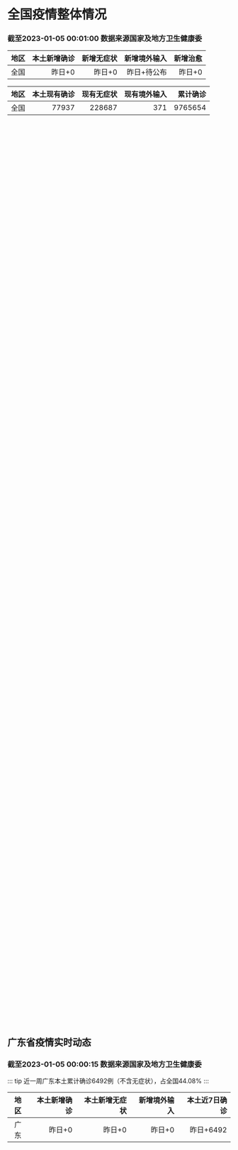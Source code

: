 
# 全国疫情整体情况
### 截至2023-01-05 00:01:00 数据来源国家及地方卫生健康委

|地区|本土新增确诊|新增无症状|新增境外输入|新增治愈|
|:--:|---:|---:|---:|---:|
|全国|昨日+0|昨日+0|昨日+待公布|昨日+0|

|地区|本土现有确诊|现有无症状|现有境外输入|累计确诊|
|:--:|---:|---:|---:|---:|
|全国|77937|228687|371|9765654|

<ChinaMap :dataList="dataList" :title="title"/>

<div id="chinaDayModify" style="width:100%;height:500px;margin-bottom:10px;"></div>
<div id="chinaAddHistoryData" style="width:100%;height:500px;margin-bottom:10px;"></div>
<div id="chinaNowHistoryData" style="width:100%;height:500px;margin-bottom:10px;"></div>
<div id="chinaTotalHistoryData" style="width:100%;height:500px;margin-bottom:10px;"></div>


## 广东省疫情实时动态
### 截至2023-01-05 00:00:15 数据来源国家及地方卫生健康委

::: tip 近一周广东本土累计确诊6492例（不含无症状），占全国44.08%
:::

|地区|本土新增确诊|本土新增无症状|新增境外输入|本土近7日确诊|
|:--:|---:|---:|---:|---:|
|广东|昨日+0|昨日+0|昨日+0|昨日+6492|

<div id="guangdongModify" style="width:100%;height:500px;margin-bottom:10px;"></div>
<div id="guangdongTotalHistory" style="width:100%;height:500px;margin-bottom:10px;"></div>
<div id="guangzhouModifyHistory" style="width:100%;height:500px;margin-bottom:10px;"></div>


<script>
import * as echarts from 'echarts'
export default {
  data(){
    return {
      title: '新增本土确诊',
      dataList: [{name: '台湾', value: 0, addList: []},{name: '香港', value: 0, addList: []},{name: '广东', value: 0, addList: []},{name: '湖北', value: 0, addList: []},{name: '上海', value: 0, addList: []},{name: '吉林', value: 0, addList: []},{name: '四川', value: 0, addList: []},{name: '重庆', value: 0, addList: []},{name: '福建', value: 0, addList: []},{name: '海南', value: 0, addList: []},{name: '河南', value: 0, addList: []},{name: '北京', value: 0, addList: []},{name: '内蒙古', value: 0, addList: []},{name: '云南', value: 0, addList: []},{name: '浙江', value: 0, addList: []},{name: '陕西', value: 0, addList: []},{name: '黑龙江', value: 0, addList: []},{name: '山西', value: 0, addList: []},{name: '山东', value: 0, addList: []},{name: '湖南', value: 0, addList: []},{name: '江苏', value: 0, addList: []},{name: '广西', value: 0, addList: []},{name: '天津', value: 0, addList: []},{name: '辽宁', value: 0, addList: []},{name: '河北', value: 0, addList: []},{name: '澳门', value: 0, addList: []},{name: '新疆', value: 0, addList: []},{name: '江西', value: 0, addList: []},{name: '贵州', value: 0, addList: []},{name: '安徽', value: 0, addList: []},{name: '甘肃', value: 0, addList: []},{name: '西藏', value: 0, addList: []},{name: '青海', value: 0, addList: []},{name: '宁夏', value: 0, addList: []},{name: '南海诸岛', value: 0, addList: []}]
    }
  },
  mounted () {
    const themeObj = {"color":["#2ec7c9","#b6a2de","#5ab1ef","#ffb980","#d87a80","#8d98b3","#e5cf0d","#97b552","#95706d","#dc69aa","#07a2a4","#9a7fd1","#588dd5","#f5994e","#c05050","#59678c","#c9ab00","#7eb00a","#6f5553","#c14089"],"backgroundColor":"rgba(0,0,0,0)","textStyle":{},"title":{"textStyle":{"color":"#008acd"},"subtextStyle":{"color":"#aaaaaa"}},"line":{"itemStyle":{"borderWidth":1},"lineStyle":{"width":2},"symbolSize":3,"symbol":"emptyCircle","smooth":true},"radar":{"itemStyle":{"borderWidth":1},"lineStyle":{"width":2},"symbolSize":3,"symbol":"emptyCircle","smooth":true},"bar":{"itemStyle":{"barBorderWidth":0,"barBorderColor":"#ccc"}},"pie":{"itemStyle":{"borderWidth":0,"borderColor":"#ccc"}},"scatter":{"itemStyle":{"borderWidth":0,"borderColor":"#ccc"}},"boxplot":{"itemStyle":{"borderWidth":0,"borderColor":"#ccc"}},"parallel":{"itemStyle":{"borderWidth":0,"borderColor":"#ccc"}},"sankey":{"itemStyle":{"borderWidth":0,"borderColor":"#ccc"}},"funnel":{"itemStyle":{"borderWidth":0,"borderColor":"#ccc"}},"gauge":{"itemStyle":{"borderWidth":0,"borderColor":"#ccc"}},"candlestick":{"itemStyle":{"color":"#d87a80","color0":"#2ec7c9","borderColor":"#d87a80","borderColor0":"#2ec7c9","borderWidth":1}},"graph":{"itemStyle":{"borderWidth":0,"borderColor":"#ccc"},"lineStyle":{"width":1,"color":"#aaaaaa"},"symbolSize":3,"symbol":"emptyCircle","smooth":true,"color":["#2ec7c9","#b6a2de","#5ab1ef","#ffb980","#d87a80","#8d98b3","#e5cf0d","#97b552","#95706d","#dc69aa","#07a2a4","#9a7fd1","#588dd5","#f5994e","#c05050","#59678c","#c9ab00","#7eb00a","#6f5553","#c14089"],"label":{"color":"#eeeeee"}},"map":{"itemStyle":{"areaColor":"#dddddd","borderColor":"#eeeeee","borderWidth":0.5},"label":{"color":"#d87a80"},"emphasis":{"itemStyle":{"areaColor":"rgba(254,153,78,1)","borderColor":"#444","borderWidth":1},"label":{"color":"rgb(100,0,0)"}}},"geo":{"itemStyle":{"areaColor":"#dddddd","borderColor":"#eeeeee","borderWidth":0.5},"label":{"color":"#d87a80"},"emphasis":{"itemStyle":{"areaColor":"rgba(254,153,78,1)","borderColor":"#444","borderWidth":1},"label":{"color":"rgb(100,0,0)"}}},"categoryAxis":{"axisLine":{"show":true,"lineStyle":{"color":"#008acd"}},"axisTick":{"show":true,"lineStyle":{"color":"#333"}},"axisLabel":{"show":true,"color":"#333"},"splitLine":{"show":false,"lineStyle":{"color":["#eee"]}},"splitArea":{"show":false,"areaStyle":{"color":["rgba(250,250,250,0.3)","rgba(200,200,200,0.3)"]}}},"valueAxis":{"axisLine":{"show":true,"lineStyle":{"color":"#008acd"}},"axisTick":{"show":true,"lineStyle":{"color":"#333"}},"axisLabel":{"show":true,"color":"#333"},"splitLine":{"show":true,"lineStyle":{"color":["#eee"]}},"splitArea":{"show":true,"areaStyle":{"color":["rgba(250,250,250,0.3)","rgba(200,200,200,0.3)"]}}},"logAxis":{"axisLine":{"show":true,"lineStyle":{"color":"#008acd"}},"axisTick":{"show":true,"lineStyle":{"color":"#333"}},"axisLabel":{"show":true,"color":"#333"},"splitLine":{"show":true,"lineStyle":{"color":["#eee"]}},"splitArea":{"show":true,"areaStyle":{"color":["rgba(250,250,250,0.3)","rgba(200,200,200,0.3)"]}}},"timeAxis":{"axisLine":{"show":true,"lineStyle":{"color":"#008acd"}},"axisTick":{"show":true,"lineStyle":{"color":"#333"}},"axisLabel":{"show":true,"color":"#333"},"splitLine":{"show":true,"lineStyle":{"color":["#eee"]}},"splitArea":{"show":false,"areaStyle":{"color":["rgba(250,250,250,0.3)","rgba(200,200,200,0.3)"]}}},"toolbox":{"iconStyle":{"borderColor":"#2ec7c9"},"emphasis":{"iconStyle":{"borderColor":"#18a4a6"}}},"legend":{"textStyle":{"color":"#333333"}},"tooltip":{"axisPointer":{"lineStyle":{"color":"#008acd","width":"1"},"crossStyle":{"color":"#008acd","width":"1"}}},"timeline":{"lineStyle":{"color":"#008acd","width":1},"itemStyle":{"color":"#008acd","borderWidth":1},"controlStyle":{"color":"#008acd","borderColor":"#008acd","borderWidth":0.5},"checkpointStyle":{"color":"#2ec7c9","borderColor":"#2ec7c9"},"label":{"color":"#008acd"},"emphasis":{"itemStyle":{"color":"#a9334c"},"controlStyle":{"color":"#008acd","borderColor":"#008acd","borderWidth":0.5},"label":{"color":"#008acd"}}},"visualMap":{"color":["#5ab1ef","#e0ffff"]},"dataZoom":{"backgroundColor":"rgba(47,69,84,0)","dataBackgroundColor":"#efefff","fillerColor":"rgba(182,162,222,0.2)","handleColor":"#008acd","handleSize":"100%","textStyle":{"color":"#333333"}},"markPoint":{"label":{"color":"#eeeeee"},"emphasis":{"label":{"color":"#eeeeee"}}}}

    echarts.registerTheme('dark', (themeObj))

    this.chartChDay = echarts.init(document.getElementById("chinaDayModify"), "dark")
,this.chartChAdd = echarts.init(document.getElementById("chinaAddHistoryData"), "dark")
,this.chartChNow = echarts.init(document.getElementById("chinaNowHistoryData"), "dark")
,this.chartChTotal = echarts.init(document.getElementById("chinaTotalHistoryData"), "dark")
,this.chartGdMod = echarts.init(document.getElementById("guangdongModify"), "dark")
,this.chartGdTotal = echarts.init(document.getElementById("guangdongTotalHistory"), "dark")
,this.chartGzMod = echarts.init(document.getElementById("guangzhouModifyHistory"), "dark")


    const option_gd_mod = {
      title: {
        text: '广东疫情新增趋势（人）'
      },
      tooltip: {
        trigger: 'axis',
        axisPointer: {
          type: 'cross',
          label: {
            backgroundColor: '#6a7985'
          }
        }
      },
      legend: {
        top: 20,
        data: [{name: '本土新增确诊',icon: 'rect'}, {name: '本土新增无症状',icon: 'rect'},{name: '新增境外输入',icon: 'rect'}]
      },
      grid: {
        left: '3%',
        right: '4%',
        bottom: '3%',
        containLabel: true
      },
      toolbox: {
        feature: {
          saveAsImage: {}
        }
      },
      xAxis: {
        type: 'category',
        boundaryGap: false,
        data: ["11.14","11.15","11.16","11.17","11.18","11.19","11.20","11.21","11.22","11.23","11.24","11.25","11.26","11.27","11.28","11.29","11.30","12.01","12.02","12.03","12.04","12.05","12.06","12.07","12.08","12.09","12.10","12.11","12.12","12.13","12.14","12.15","12.16","12.17","12.18","12.19","12.20","12.21","12.22","12.23","12.24","12.25","12.26","12.27","12.28","12.29","12.30","12.31","01.01","01.02","01.03",]
      },
      yAxis: {
        type: 'value'
      },
      series: [
        {
          name: '本土新增确诊',
          type: 'line',
          areaStyle: {},
          emphasis: {
            focus: 'series'
          },
          data: [586,564,1246,1338,1102,1157,984,781,860,1791,892,991,1386,1347,1168,1518,1599,1782,1666,1868,1686,2120,1719,1437,1391,1115,735,879,775,1044,857,1065,990,915,846,1075,1171,1325,1599,1737,1384,1182,1976,2233,2239,2400,2766,1784,1555,1829,2917,]
        },
        {
          name: '本土新增无症状',
          type: 'line',
          areaStyle: {},
          emphasis: {
            focus: 'series'
          },
          data: [5047,6215,8576,9110,8535,8381,8101,8241,7951,7505,7584,7405,7705,7761,7725,7236,6315,6010,5053,4785,4816,3421,3200,2713,1989,1819,1791,1468,1264,1817,0,0,0,0,0,0,0,0,0,0,0,0,0,0,0,0,0,0,0,0,0,]
        },
        {
          name: '新增境外输入',
          type: 'line',
          areaStyle: {},
          emphasis: {
            focus: 'series'
          },
          data: [19,24,10,20,13,21,38,35,23,19,23,25,23,24,19,11,12,16,12,14,17,15,15,14,12,10,27,21,22,5,17,17,13,17,31,36,18,47,41,6,11,5,22,82,4,18,9,31,17,18,2,]
        }
      ]
    };

    const option_gd_total = {
      title: {
        text: '广东疫情概览（人）'
      },
      tooltip: {
        trigger: 'axis',
        axisPointer: {
          type: 'cross',
          label: {
            backgroundColor: '#6a7985'
          }
        }
      },
      legend: {
        top: 20,
        data: [{name: '累计确诊',icon: 'rect'},{name: '累计治愈',icon: 'rect'}]
      },
      grid: {
        left: '3%',
        right: '4%',
        bottom: '3%',
        containLabel: true
      },
      toolbox: {
        feature: {
          saveAsImage: {}
        }
      },
      xAxis: {
        type: 'category',
        boundaryGap: false,
        data: ["11.14","11.15","11.16","11.17","11.18","11.19","11.20","11.21","11.22","11.23","11.24","11.25","11.26","11.27","11.28","11.29","11.30","12.01","12.02","12.03","12.04","12.05","12.06","12.07","12.08","12.09","12.10","12.11","12.12","12.13","12.14","12.15","12.16","12.17","12.18","12.19","12.20","12.21","12.22","12.23","12.24","12.25","12.26","12.27","12.28","12.29","12.30","12.31","01.01","01.02","01.03","01.04","01.05","01.06","01.07","01.08","01.09","01.10","01.11",]
      },
      yAxis: {
        type: 'value'
      },
      series: [
        {
          name: '累计确诊',
          type: 'line',
          areaStyle: {},
          emphasis: {
            focus: 'series'
          },
          data: [18190,18778,20034,21392,22507,23685,24707,25523,26406,28216,29131,30147,31556,32927,34114,35643,37254,38666,40344,42226,43929,46450,48187,49638,51041,52166,52928,53828,54625,55674,56548,57630,58633,59565,60442,61553,62742,64114,65754,67497,68892,70079,72077,74392,76635,79053,79053,80868,82440,84287,84287,84287,84287,84287,84287,84287,84287,84287,84287,]
        },
        {
          name: '累计治愈',
          type: 'line',
          areaStyle: {},
          emphasis: {
            focus: 'series'
          },
          data: [11470,11470,11470,11470,11470,11470,11470,11470,11470,11470,11470,11470,11470,11470,11470,22472,22472,24794,24794,24794,24794,24794,24794,24794,24794,24794,24794,24794,24794,24794,24794,24794,24794,24794,24794,24794,51366,51366,51366,51366,51366,51366,51366,51366,51366,51366,51366,51366,51366,51366,51366,51366,51366,51366,51366,51366,51366,51366,51366,]
        }
      ]
    };

    const option_gz_mod = {
      title: {
        text: '广州疫情新增趋势（人）'
      },
      tooltip: {
        trigger: 'axis',
        axisPointer: {
          type: 'cross',
          label: {
            backgroundColor: '#6a7985'
          }
        }
      },
      legend: {
        top: 20,
        data: [{name: '本土新增确诊',icon: 'rect'},{name: '本土新增无症状',icon: 'rect'}]
      },
      grid: {
        left: '3%',
        right: '4%',
        bottom: '3%',
        containLabel: true
      },
      toolbox: {
        feature: {
          saveAsImage: {}
        }
      },
      xAxis: {
        type: 'category',
        boundaryGap: false,
        data: ["1114","1115","1116","1117","1118","1119","1120","1121","1122","1123","1124","1125","1126","1127","1128","1129","1130","1201","1202","1203","1204","1205","1206","1207","1208","1209","1210","1211","1212","1213","1214","1215","1216","1217","1218","1219","1220","1221","1222","1223","1224","1225","0103",]
      },
      yAxis: {
        type: 'value'
      },
      series: [
        {
          name: '本土新增确诊',
          type: 'line',
          areaStyle: {},
          emphasis: {
            focus: 'series'
          },
          data: [552,509,1189,1241,983,1050,882,681,722,1645,734,824,1177,1129,959,1236,1313,1468,1201,1197,1044,1505,1233,1042,968,591,286,432,366,554,370,505,451,403,374,537,564,546,0,0,0,0,0,]
        },
        {
          name: '本土新增无症状',
          type: 'line',
          areaStyle: {},
          emphasis: {
            focus: 'series'
          },
          data: [4977,6138,8486,8989,8444,8234,7885,7957,7735,7192,7267,7058,7266,7166,6993,6454,5629,5185,4096,3771,3663,2262,2090,1640,1005,804,817,599,434,741,0,0,0,0,0,0,0,0,0,0,0,0,0,]
        }
      ]
    };

    const option_ch_day  = {
      series: [
        {
          type: 'treemap',
          data: [
            {
              name: '本土新增确诊昨日+0',
              value: 1,
            },
            {
              name: '新增无症状昨日+0',
              value: 1,
            },
            {
              name: '新增境外输入昨日+待公布',
              value: 1,
            },
            {
              name: '新增治愈昨日+0',
              value: 1,
            },
          ]
        }
      ]
    };

    const option_ch_add = {
      title: {
        text: '新增疫情整体走势'
      },
      tooltip: {
        trigger: 'axis',
        axisPointer: {
          type: 'cross',
          label: {
            backgroundColor: '#6a7985'
          }
        }
      },
      legend: {
        top: 20,
        data: [{name: '本土确诊',icon: 'rect'}, {name: '无症状感染',icon: 'rect'},{name: '新增境外输入',icon: 'rect'}]
      },
      grid: {
        left: '3%',
        right: '4%',
        bottom: '3%',
        containLabel: true
      },
      toolbox: {
        feature: {
          saveAsImage: {}
        }
      },
      xAxis: {
        type: 'category',
        boundaryGap: false,
        data: ["11.12","11.13","11.14","11.15","11.16","11.17","11.18","11.19","11.20","11.21","11.22","11.23","11.24","11.25","11.26","11.27","11.28","11.29","11.30","12.01","12.02","12.03","12.04","12.05","12.06","12.07","12.08","12.09","12.10","12.11","12.12","12.13","12.14","12.15","12.16","12.17","12.18","12.19","12.20","12.21","12.22","12.23","12.24","12.25","12.26","12.27","12.28","12.29","12.30","12.31","01.01","01.02","01.03",]
      },
      yAxis: {
        type: 'value'
      },
      series: [
        {
          name: '本土确诊',
          type: 'line',
          areaStyle: {},
          emphasis: {
            focus: 'series'
          },
          data: [1675,1747,1621,1568,2328,2276,2055,2204,2277,2145,2641,3927,3041,3405,3648,3748,3561,4236,4080,4233,3933,4168,4247,4988,4351,4031,3588,3034,2270,2171,2270,2249,1944,2091,2229,2028,1918,2656,3049,2966,3696,4103,2940,2637,4388,5136,5080,5491,7179,5102,4499,4804,7685,]
        },
        {
          name: '无症状感染',
          type: 'line',
          areaStyle: {},
          emphasis: {
            focus: 'series'
          },
          data: [13086,14325,16151,18491,20804,22853,22208,22011,24547,25754,26242,27517,29654,31504,35858,36304,34860,33376,31720,30539,28894,27433,25477,22859,20764,17134,13004,10551,8327,6455,5181,0,0,0,0,0,0,0,0,0,0,0,0,0,0,0,0,0,0,0,0,0,0,]
        },
        {
          name: '新增境外输入',
          type: 'line',
          areaStyle: {},
          emphasis: {
            focus: 'series'
          },
          data: [36,47,40,55,60,86,82,63,88,80,78,83,62,69,61,74,63,52,70,45,55,45,71,58,58,48,49,48,68,69,45,42,56,66,57,69,77,66,52,64,65,25,43,31,48,95,22,24,25,36,24,29,4,]
        }
      ]
    };

    const option_ch_now = {
      title: {
        text: '现有疫情整体走势'
      },
      tooltip: {
        trigger: 'axis',
        axisPointer: {
          type: 'cross',
          label: {
            backgroundColor: '#6a7985'
          }
        }
      },
      legend: {
        top: 20,
        data: [{name: '本土确诊',icon: 'rect'}, {name: '无症状感染',icon: 'rect'},{name: '新增境外输入',icon: 'rect'}]
      },
      grid: {
        left: '3%',
        right: '4%',
        bottom: '3%',
        containLabel: true
      },
      toolbox: {
        feature: {
          saveAsImage: {}
        }
      },
      xAxis: {
        type: 'category',
        boundaryGap: false,
        data: ["11.12","11.13","11.14","11.15","11.16","11.17","11.18","11.19","11.20","11.21","11.22","11.23","11.24","11.25","11.26","11.27","11.28","11.29","11.30","12.01","12.02","12.03","12.04","12.05","12.06","12.07","12.08","12.09","12.10","12.11","12.12","12.13","12.14","12.15","12.16","12.17","12.18","12.19","12.20","12.21","12.22","12.23","12.24","12.25","12.26","12.27","12.28","12.29","12.30","12.31","01.01","01.02","01.03","01.04","01.05","01.06","01.07","01.08","01.09","01.10","01.11",]
      },
      yAxis: {
        type: 'value'
      },
      series: [
        {
          name: '本土确诊',
          type: 'line',
          areaStyle: {},
          emphasis: {
            focus: 'series'
          },
          data: [11647,12855,13935,14820,16631,17901,19102,20202,21550,22606,23923,26090,27429,28985,30646,32348,33190,34851,36571,38012,38648,39571,40008,41882,42366,42724,42640,41065,38903,37461,35849,34830,34288,34283,33888,34193,34808,35509,36636,37295,38884,41265,43449,45397,48154,51406,54566,57769,61980,65890,69817,73790,77937,77937,77937,77937,77937,77937,77937,77937,77937,]
        },
        {
          name: '无症状感染',
          type: 'line',
          areaStyle: {},
          emphasis: {
            focus: 'series'
          },
          data: [528,534,538,525,541,576,607,627,660,690,707,723,735,760,764,781,777,765,776,736,710,657,625,599,589,542,518,494,488,507,491,444,412,424,446,460,490,467,475,475,471,434,419,406,396,445,435,421,406,408,404,398,371,371,371,371,371,371,371,371,371,]
        },
        {
          name: '新增境外输入',
          type: 'line',
          areaStyle: {},
          emphasis: {
            focus: 'series'
          },
          data: [79170,91603,105362,120524,136643,154412,172048,188616,207376,226934,245895,264312,281195,299495,318626,340796,360424,375154,386771,394333,394150,389264,382512,369357,354890,340392,320318,294934,272508,249168,228687,228687,228687,228687,228687,228687,228687,228687,228687,228687,228687,228687,228687,228687,228687,228687,228687,228687,228687,228687,228687,228687,228687,228687,228687,228687,228687,228687,228687,228687,228687,]
        }
      ]
    };

    const option_ch_total = {
      title: {
        text: '累计疫情整体走势'
      },
      tooltip: {
        trigger: 'axis',
        axisPointer: {
          type: 'cross',
          label: {
            backgroundColor: '#6a7985'
          }
        }
      },
      legend: {
        top: 20,
        data: [{name: '确诊(含港澳台)', con: 'rect'}, {name: '死亡(含港澳台)',icon: 'rect'}]
      },
      grid: {
        left: '3%',
        right: '4%',
        bottom: '3%',
        containLabel: true
      },
      toolbox: {
        feature: {
          saveAsImage: {}
        }
      },
      xAxis: {
        type: 'category',
        boundaryGap: false,
        data: ["11.12","11.13","11.14","11.15","11.16","11.17","11.18","11.19","11.20","11.21","11.22","11.23","11.24","11.25","11.26","11.27","11.28","11.29","11.30","12.01","12.02","12.03","12.04","12.05","12.06","12.07","12.08","12.09","12.10","12.11","12.12","12.13","12.14","12.15","12.16","12.17","12.18","12.19","12.20","12.21","12.22","12.23","12.24","12.25","12.26","12.27","12.28","12.29","12.30","12.31","01.01","01.02","01.03","01.04","01.05","01.06","01.07","01.08","01.09","01.10","01.11",]
      },
      yAxis: {
        type: 'value'
      },
      series: [
        {
          name: '确诊(含港澳台)',
          type: 'line',
          areaStyle: {},
          emphasis: {
            focus: 'series'
          },
          data: [8731122,8752310,8771347,8792321,8818365,8841863,8862956,8882454,8901981,8917011,8938818,8961750,8981987,9000592,9018455,9036539,9051741,9074256,9074256,9074256,9074256,9074256,9074256,9190921,9212751,9212751,9212751,9212751,9293435,9293435,9326304,9326304,9326304,9326304,9326304,9326304,9326304,9326304,9326304,9326304,9326304,9558276,9558276,9558276,9558276,9558276,9558276,9558276,9765654,9765654,9765654,9765654,9765654,9765654,9765654,9765654,9765654,9765654,9765654,9765654,9765654,]
        },
        {
          name: '死亡(含港澳台)',
          type: 'line',
          areaStyle: {},
          emphasis: {
            focus: 'series'
          },
          data: [28939,28939,28939,28939,28939,28939,28939,28939,28939,28939,28939,28939,28939,28939,28939,28939,28939,28939,28939,28939,28939,28939,28939,28939,28939,28939,28939,28939,28939,28939,28939,28939,28939,28939,28939,28939,28939,28939,28939,28939,28939,28939,28939,28939,28939,28939,28939,28939,28939,28939,28939,28939,28939,28939,28939,28939,28939,28939,28939,28939,28939,]
        }
      ]
    };

    this.chartGdMod.setOption(option_gd_mod);
    this.chartGdTotal.setOption(option_gd_total);
    this.chartGzMod.setOption(option_gz_mod);
    this.chartChDay.setOption(option_ch_day);
    this.chartChAdd.setOption(option_ch_add);
    this.chartChNow.setOption(option_ch_now);
    this.chartChTotal.setOption(option_ch_total);

    window.onresize = () => {
      this.chartGdMod.resize()
      this.chartGdTotal.resize()
      this.chartGzMod.resize()
      this.chartChDay.resize()
      this.chartChAdd.resize()
      this.chartChNow.resize()
      this.chartChTotal.resize()
    }
  }
}
</script>

## 广东省各地区疫情情况

::: danger 0个中高风险地区
:::

|地区|本土新增确诊|本土新增无症状|本土近7日确诊|中高风险地区|
|:--:|---:|---:|---:|---:|
|广州|0|0|+3023|0|
|汕头|0|0|+514|0|
|深圳|0|0|+480|0|
|云浮|0|0|+320|0|
|惠州|0|0|+302|0|
|佛山|0|0|+258|0|
|潮州|0|0|+253|0|
|中山|0|0|+210|0|
|珠海|0|0|+207|0|
|阳江|0|0|+195|0|
|湛江|0|0|+139|0|
|茂名|0|0|+120|0|
|江门|0|0|+111|0|
|肇庆|0|0|+69|0|
|梅州|0|0|+62|0|
|韶关|0|0|+61|0|
|汕尾|0|0|+55|0|
|清远|0|0|+43|0|
|东莞|0|0|+35|0|
|河源|0|0|+19|0|
|揭阳|0|0|+16|0|
|未公布来源|0|0|0|0|


## 广东疫情热点动态

  
### 01-12 09:44
::: tip 广州：新冠住院延续全额保障，门诊实施专项保障！
1月8日，为做好新型冠状病毒感染实施“乙类乙管”后参保患者治疗费用医疗保障工作，根据国家和省相关文件要求，我市印发《广州市医疗保障局 广州市财政局 广州市卫生健康委员会转发关于实施“乙类乙管”后优化新...

北京日报客户端

[阅读全文](https://view.inews.qq.com/a/20230111A08KKY00?uid=101705948131&chlid=_qqnews_custom_search_pictext#)
:::

### 01-12 09:46
::: tip 黑龙江黑河公路口岸恢复常态化运行
记者从黑龙江省黑河市应对新型冠状病毒感染疫情防控指挥部外事外经口岸组获悉，根据国务院联防联控机制综合组《关于印发对新型冠状病毒感染实施“乙类乙管”总体方案的通知》（联防联控机制综发〔2022〕144号...

成都商报红星新闻

[阅读全文](https://view.inews.qq.com/a/20230110A03UJN00?shareto=wx&devid=6B867A79-89E7-4FEF-A3B8-FCBF7F356E49&qimei=5e1231f5-e69a-46f0-b45d-19c7cb333211&uid=100162862382&qs_signature=AAwXzxI2zx2OyMATH26CV4QATmWXaq48cnRjZA25aAyAlVb7jgPmvBI%2BmyMr7Y7VHtvjbyieFa1x8l5eORdN3yFikLnEww8H4CATUGxjN5nz9Qu3hWmNbv7IFjfNV1%3D%3D&appver=15.5_qqnews_7.0.40#)
:::

### 01-12 09:39
::: tip 防疫天天答｜XBB.1.5变异株是否进入昆明？疾控专家回复
编者按：12月7日，国务院联防联控机制综合组发布《关于进一步优化落实新冠肺炎疫情防控措施的通知》。即日起，掌上春城推出“防疫天天答”系列产品，针对近期市民关心的问题，第一时间做出解答。离春节的时间越来...

信息来源：掌上春城

[阅读全文](https://h5.baike.qq.com/mobile/landing.html?docid=20230110A08CVK00&isNews=1&adtag=wxjk.yqssc.yqdt)
:::

### 01-12 09:41
::: tip 武汉市中心医院新冠康复门诊开诊！
不少人“阳康”后仍有不适症状，如持续咳嗽、乏力疲倦、嗅觉失灵……针对这些新冠不适症状，1月11日，武汉市中心医院康复医学科、耳鼻喉科、皮肤科等多个专科开设了新冠康复门诊，通过中西医结合的康复手段，为患...

九派新闻

[阅读全文](https://h5.baike.qq.com/mobile/landing.html?docid=20230111A078G500&isNews=1&adtag=wxjk.yqssc.yqdt)
:::

### 01-12 09:41
::: tip 鄂州首个“阳康”综合门诊开诊！
“阳康”后还有症状怎么办？到医院要挂什么科？如何提高自身免疫力？1月10日据鄂州市融媒体中心记者获悉鄂州首个“阳康”综合门诊已正式开诊鄂州市中心医院发挥全院十余个学科的综合力量为感染者提供精准、快速、...

九派新闻

[阅读全文](https://h5.baike.qq.com/mobile/landing.html?docid=20230111A050UJ00&isNews=1&adtag=wxjk.yqssc.yqdt)
:::

### 01-12 09:41
::: tip 北京：本轮疫情已处于较低感染阶段
1月11日下午，北京市委常委会召开会议。会议强调，春节即将到来，要提前谋划做好节日期间各项工作，让市民群众度过一个平安祥和的春节假期。当前，我市疫情防控工作进入“乙类乙管”新阶段。本轮疫情已处于较低感...

36氪

[阅读全文](https://view.inews.qq.com/a/20230111A08NNL00?uid=101705948131&chlid=_qqnews_custom_search_pictext#)
:::

### 01-12 09:04
::: tip 阳康后为啥心累心慌？解答来了
（人民日报）...

成都商报红星新闻

[阅读全文](https://h5.baike.qq.com/mobile/landing.html?docid=20230112A0155500&isNews=1&adtag=wxjk.yqssc.yqdt)
:::

### 01-12 08:12
::: tip 俄消费者权益保护局：俄罗斯目前不会就中国疫情采取额外措施
俄罗斯卫星通讯社1月12日消息，俄罗斯联邦消费者权益保护和公益监督局人口流行病学福利管理局负责人在俄罗斯电视台节目中表示，目前俄罗斯不打算就中国疫情采取额外措施。她说：“俄罗斯联邦消费者权益保护和公益...

界面新闻

[阅读全文](https://h5.baike.qq.com/mobile/landing.html?docid=20230112A00VSV00&isNews=1&adtag=wxjk.yqssc.yqdt)
:::

### 01-12 07:28
::: tip 过度防疫并不科学！世卫官员：中国疫情不会对欧洲产生“重大影响”
【环球时报驻日本、德国特派特约记者 岳林炜 青木 环球时报报道 记者白云怡】世界卫生组织欧洲区域办事处主任汉斯·克吕热10日在新闻发布会上明确表示，中国新冠病毒感染人数增加不会对欧洲产生“重大影响”，...

环球网

[阅读全文](https://h5.baike.qq.com/mobile/landing.html?docid=20230112A00OTW00&isNews=1&adtag=wxjk.yqssc.yqdt)
:::

### 01-11 23:23
::: tip 广州多家医院开“新冠康复门诊”：有的一天接诊上百名“阳康”
极目新闻记者 杨锦英广州市民杨女士已经“阳康”10天，但仍时不时感到胸闷气短，稍微运动便气喘吁吁。1月11日，她来到广州市海珠区一三甲医院就诊，医生为她开出中医处方，调理身体。杨女士问诊的，正是该院新...

极目新闻

[阅读全文](https://h5.baike.qq.com/mobile/landing.html?docid=20230111A09P9O00&isNews=1&adtag=wxjk.yqssc.yqdt)
:::


## 广州疫情热点动态

  
### 01-12 09:44
::: tip 广州：新冠住院延续全额保障，门诊实施专项保障！
1月8日，为做好新型冠状病毒感染实施“乙类乙管”后参保患者治疗费用医疗保障工作，根据国家和省相关文件要求，我市印发《广州市医疗保障局 广州市财政局 广州市卫生健康委员会转发关于实施“乙类乙管”后优化新...

北京日报客户端

[阅读全文](https://view.inews.qq.com/a/20230111A08KKY00?uid=101705948131&chlid=_qqnews_custom_search_pictext#)
:::

### 01-11 23:23
::: tip 广州多家医院开“新冠康复门诊”：有的一天接诊上百名“阳康”
极目新闻记者 杨锦英广州市民杨女士已经“阳康”10天，但仍时不时感到胸闷气短，稍微运动便气喘吁吁。1月11日，她来到广州市海珠区一三甲医院就诊，医生为她开出中医处方，调理身体。杨女士问诊的，正是该院新...

极目新闻

[阅读全文](https://h5.baike.qq.com/mobile/landing.html?docid=20230111A09P9O00&isNews=1&adtag=wxjk.yqssc.yqdt)
:::

### 01-11 20:32
::: tip 广州：新冠住院延续全额保障，门诊实施专项保障
“广州医保”微信公众号1月11日消息，1月8日，为做好新型冠状病毒感染实施“乙类乙管”后参保患者治疗费用医疗保障工作，根据国家和省相关文件要求，广州市印发《广州市医疗保障局 广州市财政局 广州市卫生健...

界面新闻

[阅读全文](https://h5.baike.qq.com/mobile/landing.html?docid=20230111A08CM200&isNews=1&adtag=wxjk.yqssc.yqdt)
:::

### 01-11 20:24
::: tip 广州优化新冠感染医疗保障：住院全额保障 门诊专项保障
【广州优化新冠感染医疗保障：住院全额保障 门诊专项保障】财联社1月11日电，感染新冠的医疗费用能报销吗？广州医保住院费用延续全额保障、门诊费用专项保障，在基层定点就医统一报销85%，相关政策先行执行至...

财联社

[阅读全文](https://h5.baike.qq.com/mobile/landing.html?docid=20230111A089T100&isNews=1&adtag=wxjk.yqssc.yqdt)
:::

### 01-11 18:23
::: tip 东莞宣布已过新冠感染高峰，新阶段将做好诊疗关口前移和重症患者救治
南方财经全媒体记者程浩 东莞报道“目前东莞已于去年12月下旬渡过感染高峰，对症治疗药品紧缺得到缓解，目前东莞疫情态势趋于平稳，但考虑到春节期间人员流动频繁，东莞市疫情可能存在一定的波动，全市重症救治仍...

21世纪经济报道

[阅读全文](https://h5.baike.qq.com/mobile/landing.html?docid=20230111A06W6H00&isNews=1&adtag=wxjk.yqssc.yqdt)
:::

### 01-11 12:03
::: tip 中山：已平稳度过流行高峰，发热门诊接诊人数回落
  1月11日，中山市召开新冠病毒感染疫情防控专题新闻发布会，通报中山近期应对新冠病毒感染疫情防控总体情况，重点介绍重症救治和分级诊疗情况。发布会还介绍了中山市下一步贯彻落实新冠病毒感染实施“乙类乙管...

信息来源：南方PLUS

[阅读全文](https://h5.baike.qq.com/mobile/landing.html?docid=20230111A02YKA00&isNews=1&adtag=wxjk.yqssc.yqdt)
:::

### 01-10 21:04
::: tip 东莞工商界开展“同心防疫”行动，共筑疫情防控防线
    筹集抗原、药品等防疫物资、派发“防疫爱心包”、千方百计支持企业生产……连日来，东莞市工商联（总商会）认真落实“疫情要防住、经济要稳住、发展要安全”的重要要求，开展全市民营经济领域“同心防疫”行...

信息来源：南方PLUS

[阅读全文](https://h5.baike.qq.com/mobile/landing.html?docid=20230110A08MRG00&isNews=1&adtag=wxjk.yqssc.yqdt)
:::

### 01-10 20:11
::: tip 王军：“后疫情时代”粤港澳民间足球将迎来新热潮
 容志行（图左二）参与赛事活动。　岳朝莲　摄 中新网广州1月10日电 题：王军：“后疫情时代”粤港澳民间足球将迎来新热潮 作者 唐贵江 岳朝莲 “随着国家对新冠病毒防控举措的调整，我们身边的民间足球爱...

信息来源：中国新闻网

[阅读全文](https://h5.baike.qq.com/mobile/landing.html?docid=20230110A0842T00&isNews=1&adtag=wxjk.yqssc.yqdt)
:::

### 01-10 19:59
::: tip 广州市教育局回应学生“阳康”后难以适应高强度体育训练影响中考：将审慎决策
广州市教育局1月10日通报称，近日，关注到网民反映学生感染新冠病毒康复后，难以适应高强度体育训练而影响体育中考。关于学生感染新冠病毒康复后进行锻炼是否有损害、损害程度如何等专业问题，市教育局将联合市卫...

信息来源：北青Qnews

[阅读全文](https://h5.baike.qq.com/mobile/landing.html?docid=20230110A07XV000&isNews=1&adtag=wxjk.yqssc.yqdt)
:::

### 01-10 17:29
::: tip 广东茂名：感染高峰已过 发热门诊就诊人数持续下降
1月10日，广东茂名市召开今年首场疫情防控新闻发布会，通报茂名疫情防控最新工作情况。茂名市卫生健康局相关工作人员在会上介绍，根据分析，茂名市新增感染者数已于2022年12月26日跨过高峰，2022年1...

信息来源：北青Qnews

[阅读全文](https://h5.baike.qq.com/mobile/landing.html?docid=20230110A0615K00&isNews=1&adtag=wxjk.yqssc.yqdt)
:::

